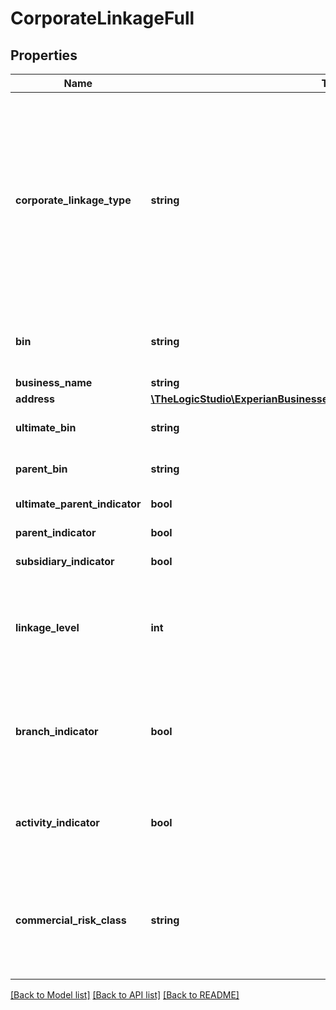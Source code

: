 # CorporateLinkageFull

## Properties
Name | Type | Description | Notes
------------ | ------------- | ------------- | -------------
**corporate_linkage_type** | **string** | \&quot;Ultimate Parent\&quot;, \&quot;Headquarters/Parent\&quot;, \&quot;Subsidiary\&quot;, or \&quot;Branch\&quot;. The Ultimate Parent is the topmost responsible member of the family tree. Parent refers to a business with a subsidiary; the immediate parent is the parent company for the business that is the subject of your request. Subsidiary listings are those which the business in your request has at least a 50% ownership stake. Branch refers to additional locations or alternate addresses for the business in your request. | [optional] 
**bin** | **string** | 9-digit Business Identification Number (BIN). If this field is blank, this business is a non-US business and only the Name, City, and State may be available | [optional] 
**business_name** | **string** | Name of the business | [optional] 
**address** | [**\TheLogicStudio\ExperianBusinessesPHP\Model\LinkageBusinessAddress**](LinkageBusinessAddress.md) |  | [optional] 
**ultimate_bin** | **string** | 9-digit Business Identification Number (BIN) for the Ultimate Parent of the business | [optional] 
**parent_bin** | **string** | 9-digit Business Identification Number (BIN) for the immediate Parent of the business | [optional] 
**ultimate_parent_indicator** | **bool** | If true this business is the Ultimate Parent | [optional] 
**parent_indicator** | **bool** | If true this business is the Parent of another business | [optional] 
**subsidiary_indicator** | **bool** | If true this business is a subsidiary of another business | [optional] 
**linkage_level** | **int** | Indicates how many parent companies are above the business in the family tree. For example, an Ultimate Parent will return linkageLevel &#x3D; 0. An Ultimate Parent&#39;s immediate subsidiaries will return linkageLevel &#x3D; 1 | [optional] 
**branch_indicator** | **bool** | If true this indicates that branches were returned in the family tree. If false branches were not returned since the number of records in the full family tree exceeded 300. Only returned for an Ultimate Parent record, when linkageLevel &#x3D; 0 | [optional] 
**activity_indicator** | **bool** | If false the business may be inactive. To determine active status, Experian looks at bankruptcies, corporate registrations, trades, collections, and recent credit inquiry activity | [optional] 
**commercial_risk_class** | **string** | Commercial score risk class default values: \&quot;High Risk\&quot;, \&quot;Medium to High Risk\&quot;, \&quot;Medium Risk\&quot;, \&quot;Low to Medium Risk\&quot;, \&quot;Low Risk\&quot;, \&quot;Recent Bankruptcy on file\&quot;, \&quot;Insufficient data to score\&quot; | [optional] 

[[Back to Model list]](../README.md#documentation-for-models) [[Back to API list]](../README.md#documentation-for-api-endpoints) [[Back to README]](../README.md)


